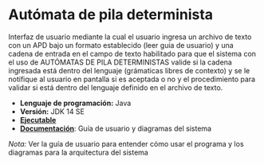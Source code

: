 # Autómata de pila determinista
Interfaz de usuario mediante la cual el usuario ingresa un archivo de texto con un APD bajo un formato establecido (leer guia de usuario) y una cadena de entrada en el campo de texto habilitado para que el sistema con el uso de AUTÓMATAS DE PILA DETERMINISTAS valide si la cadena ingresada está dentro del lenguaje (grámaticas libres de contexto) y se le notifique al usuario en pantalla si es aceptada o no y el procedimiento para validar si está dentro del lenguaje definido en el archivo de texto.
- __Lenguaje de programación:__ Java
- __Versión:__ JDK 14 SE
- [__Ejecutable__](https://github.com/ferwiis/java-apd/tree/main/APD/dist)
- [__Documentación__](https://github.com/ferwiis/java-apd/tree/main/APD/docs): Guía de usuario y diagramas del sistema

*Nota:* Ver la guía de usuario para entender cómo usar el programa y los diagramas para la arquitectura del sistema

